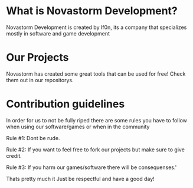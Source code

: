 # What is Novastorm Development?

Novastorm Development is created by If0n, its a company that specializes mostly in software and game development

# Our Projects

Novastorm has created some great tools that can be used for free!
Check them out in our repositorys.

# Contribution guidelines
 
 In order for us to not be fully riped there are some rules you have to follow when using our software/games or when in the community
 
 Rule #1: Dont be rude.
 
 Rule #2: If you want to feel free to fork our projects but make sure to give credit.
 
 Rule #3: If you harm our games/software there will be consequenses.'
 
 Thats pretty much it Just be respectful and have a good day!
